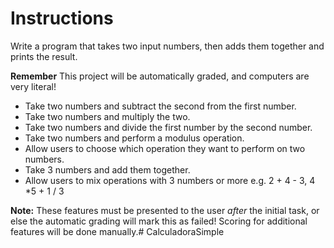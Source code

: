 # Instructions  
Write a program that takes two input numbers, then adds them together and prints the result.

**Remember** This project will be automatically graded, and computers are very literal!

* Take two numbers and subtract the second from the first number.
* Take two numbers and multiply the two.
* Take two numbers and divide the first number by the second number.
* Take two numbers and perform a modulus operation.
* Allow users to choose which operation they want to perform on two numbers.
* Take 3 numbers and add them together.
* Allow users to mix operations with 3 numbers or more
e.g. 2 + 4 - 3, 4 *5 + 1 / 3

**Note:** These features must be presented to the user *after* the initial task, or else the automatic grading will mark this as failed! Scoring for additional features will be done manually.# CalculadoraSimple
